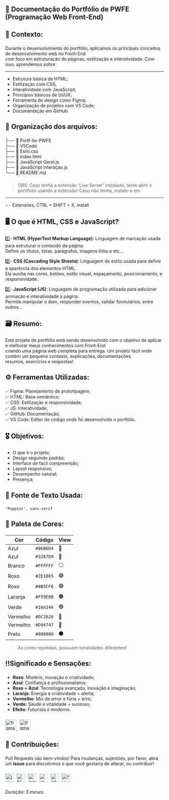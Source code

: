 **<h2>📘 Documentação do Portfólio de PWFE (Programação Web Front-End)</h2>**

###

**<h2>📌 Contexto:</h2>**

###

Durante o desenvolvimento do portfólio, aplicamos os principais conceitos de desenvolvimento web no Front-End<br>
com foco em estruturação de páginas, estilização e interatividade. Com isso, aprendemos sobre: 

---

- Estrutura básica de HTML;
- Estilização com CSS;
- Interatividade com JavaScript;
- Princípios básicos de UI/UX;
- Ferramenta de design como Figma;
- Organização de projetos com VS Code;
- Documentação em GitHub.

###

**<h2>📂 Organização dos arquivos:</h2>**

###

├── 📄 Portf-lio-PWFE<br>
├── 📄 VSCode<br>
├── 📄 Esilo.css<br>
├── 📄 Index.html<br>
├── 📄 JavaScript Geral.js<br>
├── 📄 JavaScript Interaçao.js<br>
└── 📄 README.md<br>    

###

> OBS: Caso tenha a extensão 'Live Server' instalado, tente abrir o portifólio usando a extensão! Caso não tenha, instale-o em:

---

✅- Extensões, CTRL + SHIFT + X, Install

###

**<h2>🖥️ O que é HTML, CSS e JavaScript?</h2>**

###

1️⃣- **HTML (HyperText Markup Language)**: Linguagem de marcação usada para estruturar o conteúdo da página.<br>
Define os títulos, listas, parágrafos, imagens links e etc...<br>

2️⃣- **CSS (Cascading Style Sheets)**: Linguagem de estilo usada para definir a aparência dos elementos HTML.<br>
Ela auxilia nas cores, botões, estilo visual, espaçamento, posicionamento, e responsividade.<br>

3️⃣- **JavaScript (JS)**: Linguagem de programação utilizada para adicionar animação e interatividade à página.<br>
Permite manipular o dom, responder eventos, validar formulários, entre outros...

###

**<h2>🗃️ Resumo:</h2>**

###

Este projeto de portfólio está sendo desenvolvido com o objetivo de aplicar e melhorar meus conhecimentos com Front-End<br>
criando uma página web completa para entrega. Um projeto fácil onde contém um pequeno contexto, explicações, documentações<br>
resumos, exercícios e respostas!

###

**<h2>⚙️ Ferramentas Utilizadas:</h2>**

###

✅ Figma: Planejamento de prototipagem;<br>
✅ HTML: Base semântico;<br>
✅ CSS: Estilização e responsividade;<br>
✅ JS: Interatividade;<br>
✅ GitHub: Documentação;<br>
✅ VS Code: Editor de código onde foi desenvolvido o portfólio.

###

**<h2>🎖 Objetivos:</h2>**

###

- O que é o projeto;
- Design seguindo padrão;
- Interface de facil compreensão; 
- Layout responsivo;
- Desempenho natural;
- Presença;

###

**<h2>📗 Fonte de Texto Usada:</h2>**

###

`'Poppins', sans-serif`

###

**<h2>🎨 Paleta de Cores:</h2>**

###

| Cor      | Código    | View    |
|----------|-----------|---------|
| Azul     | `#06B6D4` |   🔵   |
| Azul     | `#3267D9` |   🔵   |
| Branco   | `#FFFFFF` |   ⚪   |
| Roxo     | `#2E1065` |   🟣   |
| Roxo     | `#8B5CF6` |   🟣   |
| Laranja  | `#F59E0B` |   🟠   |
| Verde    | `#16A34A` |   🟢   |
| Vermelho | `#DC2626` |   🔴   |
| Vermelho | `#D94747` |   🔴   |
| Preto    | `#000000` |   ⚫   |

> As cores repetidas, possuem tonalidades diferentes!

###

**<h2>‼️Significado e Sensações:</h2>**

###

- **Roxo**: Mistério, inovação e criatividade;
- **Azul**: Confiança e profissionalismo;
- **Roxo + Azul**: Tecnologia avançada, inovação e imaginação;
- **Laranja**: Energia e criatividade + alerta;
- **Vermelho**: Mix de amor e fúria + erro;
- **Verde:** Saúde e vitalidade + sucesso;
- **Efeito**: Futurista e moderno.

###

<div align="left">
  <a href="https://www.figma.com/design/mzNPfg04N3Rg2ru2Y7TXth/Paleta-de-Cores-e-Logo?t=rnE1sR9BrjeKzGUa-0" target="blank">
   <img src="https://img.shields.io/badge/Paleta de Cores-2563EB?logo=figma&logoColor=white&style=for-the-badge" height="35" alt="figma logo" title="Paleta de Cores"  />
  </a>
  <img width="2">
  <a href="https://www.figma.com/design/bKf5APHcLWteqlwIexM6NU/Logo?node-id=0-1&p=f&t=uKndI4FQIfiFqN9q-0 target="blank"> 
   <img src="https://img.shields.io/badge/Logotipo-2563EB?logo=figma&logoColor=white&style=for-the-badge" height="35" alt="figma logo" title="Logotipo" />
  </a>
</div>

</div>

###

**<h2>🤝 Contribuições:</h2>**

###

Pull Requests são bem-vindos! Para mudanças, sujestões, por favor, abra um **issue** para discutirmos o que você gostaria de alterar, ou contribuir!

###

<div align="left">
  <img src="https://skillicons.dev/icons?i=js" height="27" alt="javascript logo" title="JavaScript" />
  <img width="1" />
  <img src="https://skillicons.dev/icons?i=html" height="27" alt="html5 logo" title="HTML5" />
  <img width="1" />
  <img src="https://skillicons.dev/icons?i=css" height="27" alt="css logo" title="CSS3" />
  <img width="1" />
  <img src="https://skillicons.dev/icons?i=vscode" height="27" alt="vscode logo" title="Visual Studio Code" />
  <img width="1" />
  <img src="https://skillicons.dev/icons?i=github" height="27" alt="github logo" title="Github"  />
  <img width="1" />
  <img src="https://skillicons.dev/icons?i=figma" height="27" alt="figma logo" title="Figma" />
</div>

<h6>Duração: 3 meses.</h6>





